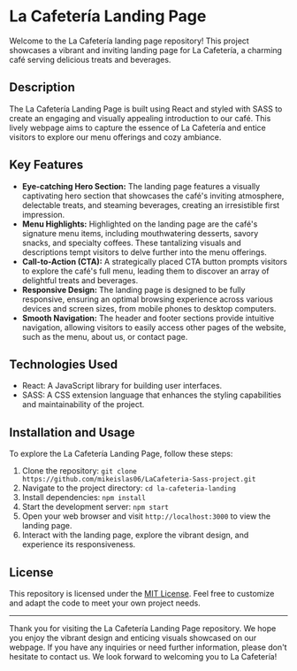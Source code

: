 # La Cafetería Landing Page

Welcome to the La Cafetería landing page repository! This project showcases a vibrant and inviting landing page for La Cafetería, a charming café serving delicious treats and beverages.

## Description

The La Cafetería Landing Page is built using React and styled with SASS to create an engaging and visually appealing introduction to our café. This lively webpage aims to capture the essence of La Cafetería and entice visitors to explore our menu offerings and cozy ambiance.

## Key Features

- **Eye-catching Hero Section:** The landing page features a visually captivating hero section that showcases the café's inviting atmosphere, delectable treats, and steaming beverages, creating an irresistible first impression.
- **Menu Highlights:** Highlighted on the landing page are the café's signature menu items, including mouthwatering desserts, savory snacks, and specialty coffees. These tantalizing visuals and descriptions tempt visitors to delve further into the menu offerings.
- **Call-to-Action (CTA):** A strategically placed CTA button prompts visitors to explore the café's full menu, leading them to discover an array of delightful treats and beverages.
- **Responsive Design:** The landing page is designed to be fully responsive, ensuring an optimal browsing experience across various devices and screen sizes, from mobile phones to desktop computers.
- **Smooth Navigation:** The header and footer sections provide intuitive navigation, allowing visitors to easily access other pages of the website, such as the menu, about us, or contact page.

## Technologies Used

- React: A JavaScript library for building user interfaces.
- SASS: A CSS extension language that enhances the styling capabilities and maintainability of the project.

## Installation and Usage

To explore the La Cafetería Landing Page, follow these steps:

1. Clone the repository: `git clone https://github.com/mikeislas06/LaCafeteria-Sass-project.git`
2. Navigate to the project directory: `cd la-cafeteria-landing`
3. Install dependencies: `npm install`
4. Start the development server: `npm start`
5. Open your web browser and visit `http://localhost:3000` to view the landing page.
6. Interact with the landing page, explore the vibrant design, and experience its responsiveness.

## License

This repository is licensed under the [MIT License](link-to-license-file). Feel free to customize and adapt the code to meet your own project needs.

---

Thank you for visiting the La Cafetería Landing Page repository. We hope you enjoy the vibrant design and enticing visuals showcased on our webpage. If you have any inquiries or need further information, please don't hesitate to contact us. We look forward to welcoming you to La Cafetería!

